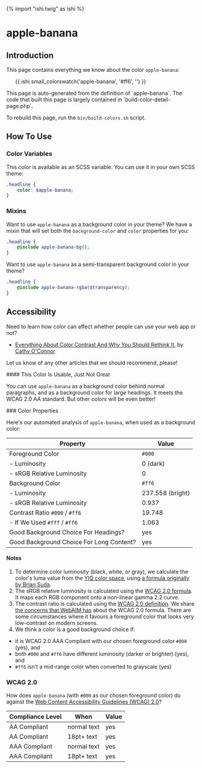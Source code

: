 {% import "ishi.twig" as ishi %}
# apple-banana

## Introduction

This page contains everything we know about the color `apple-banana`:

<div class="grid">
    <div class="cell">
        <div class="swatch">
            <ul>
                {{ ishi.small_colorswatch('apple-banana', '#ff6', '') }}
            </ul>
        </div>
    </div>
</div>

<div class="callout attention" markdown="1">
This page is auto-generated from the definition of `apple-banana`. The code that built this page is largely contained in `build-color-detail-page.php`.

To rebuild this page, run the `bin/build-colors.sh` script.
</div>

## How To Use

### Color Variables

This color is available as an SCSS variable. You can use it in your own SCSS theme:

```scss
.headline {
    color: $apple-banana;
}
```

### Mixins

Want to use `apple-banana` as a background color in your theme? We have a mixin that will set both the `background-color` and `color` properties for you:

```scss
.headline {
    @include apple-banana-bg();
}
```

Want to use `apple-banana` as a semi-transparent background color in your theme?

```scss
.headline {
    @include apple-banana-rgba($transparency);
}
```

## Accessibility

Need to learn how color can affect whether people can use your web app or not?

* [Everything About Color Contrast And Why You Should Rethink It](https://www.smashingmagazine.com/2014/10/color-contrast-tips-and-tools-for-accessibility/), by [Cathy O'Connor](http://www.twitter.com/cagocon)

Let us know of any other articles that we should recommend, please!
<div class="callout warning" markdown="1">
#### This Color Is Usable, Just Not Great

You can use `apple-banana` as a background color behind normal paragraphs, and as a background color for large headings. It meets the WCAG 2.0 AA standard. But other colors will be even better!
</div>
### Color Properties

Here's our automated analysis of `apple-banana`, when used as a background color:

Property | Value
---------|------
Foreground Color | `#000`
- Luminosity | 0 (dark)
- sRGB Relative Luminosity | 0
Background Color | `#ff6`
- Luminosity | 237.558 (bright)
- sRGB Relative Luminosity | 0.937
Contrast Ratio `#000` / `#ff6` | 19.748
- If We Used `#fff` / `#ff6` | 1.063
Good Background Choice For Headings? | yes
Good Background Choice For Long Content? | yes

#### Notes

1. To determine color luminosity (black, white, or gray), we calculate the color's luma value from the [YIQ color space](https://en.wikipedia.org/wiki/YIQ), using [a formula originally by Brian Suda](https://24ways.org/2010/calculating-color-contrast/).
1. The sRGB relative luminosity is calculated using the [WCAG 2.0 formula](https://www.w3.org/TR/WCAG20/#relativeluminancedef). It maps each RGB component onto a non-linear gamma 2.2 curve.
1. The contrast ratio is calculated using the [WCAG 2.0 definition](https://www.w3.org/TR/2008/REC-WCAG20-20081211/#contrast-ratiodef). We share [the concerns that WebAIM has](http://webaim.org/blog/wcag-2-1-feedback/) about the WCAG 2.0 formula. There are some circumstances where it favours a foreground color that looks very low-contrast on modern screens.
1. We think a color is a good background choice if:
  - it is WCAG 2.0 AAA Compliant with our chosen foreground color `#000` (yes), and
  - both `#000` and `#ff6` have different luminosity (darker or brighter) (yes), and
  - `#ff6` isn't a mid-range color when converted to grayscale (yes)

### WCAG 2.0

How does `apple-banana` (with `#000` as our chosen foreground color) do against the [Web Content Accessibility Guidelines (WCAG) 2.0](https://www.w3.org/TR/WCAG20/)?

Compliance Level | When | Value
-----------------|------|------
AA Compliant | normal text | yes
AA Compliant | 18pt+ text | yes
AAA Compliant | normal text | yes
AAA Compliant | 18pt+ text | yes